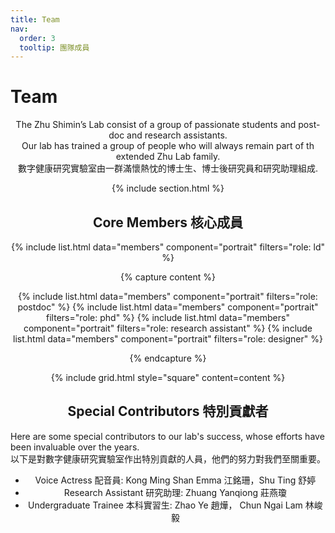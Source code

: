 ```yaml
---
title: Team
nav:
  order: 3
  tooltip: 團隊成員
---
```


# Team

<center> The Zhu Shimin’s Lab consist of a group of passionate students and post-doc and research assistants.<br>
Our lab has trained a group of people who will always remain part of th extended Zhu Lab family.<br>
數字健康研究實驗室由一群滿懷熱忱的博士生、博士後研究員和研究助理組成.

{% include section.html %}

<h2>Core Members 核心成員</h2>

{% include list.html data="members" component="portrait" filters="role: ld" %}



{% capture content %}

{% include list.html data="members" component="portrait" filters="role: postdoc" %}
{% include list.html data="members" component="portrait" filters="role: phd" %}
{% include list.html data="members" component="portrait" filters="role: research assistant" %}
{% include list.html data="members" component="portrait" filters="role: designer" %}

{% endcapture %}


{% include grid.html style="square" content=content %}



<h2>Special Contributors 特別貢獻者</h2>

<div style="text-align: left;"> Here are some special contributors to our lab's success, whose efforts have been invaluable over the years.<br>
以下是對數字健康研究實驗室作出特別貢獻的人員，他們的努力對我們至關重要。</div>

<ul>
    <li>Voice Actress 配音員: Kong Ming Shan Emma 江銘珊，Shu Ting 舒婷</li>
    <li>Research Assistant 研究助理: Zhuang Yanqiong 莊燕瓊</li>
    <li>Undergraduate Trainee 本科實習生: Zhao Ye 趙燁， Chun Ngai Lam 林峻毅 </li>

</ul>
